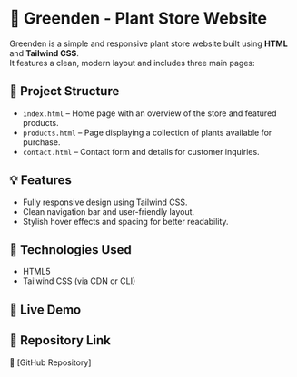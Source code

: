# 🌿 Greenden - Plant Store Website

Greenden is a simple and responsive plant store website built using **HTML** and **Tailwind CSS**.  
It features a clean, modern layout and includes three main pages:

## 📁 Project Structure

- `index.html` – Home page with an overview of the store and featured products.
- `products.html` – Page displaying a collection of plants available for purchase.
- `contact.html` – Contact form and details for customer inquiries.

## 💡 Features

- Fully responsive design using Tailwind CSS.
- Clean navigation bar and user-friendly layout.
- Stylish hover effects and spacing for better readability.

## 🚀 Technologies Used

- HTML5
- Tailwind CSS (via CDN or CLI)

## 🔗 Live Demo


## 📂 Repository Link

🔗 [GitHub Repository] 


